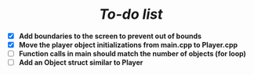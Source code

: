 # <center> ***To-do list*** </center>
 
 - [x] **Add boundaries to the screen to prevent out of bounds**
 - [x] **Move the player object initializations from main.cpp to Player.cpp**
 - [ ] **Function calls in main should match the number of objects (for loop)**
 - [ ] **Add an Object struct similar to Player**
